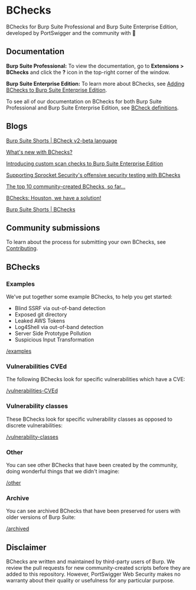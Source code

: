 # BChecks

BChecks for Burp Suite Professional and Burp Suite Enterprise Edition, developed by PortSwigger and the community with 🧡

## Documentation
**Burp Suite Professional:** To view the documentation, go to **Extensions > BChecks** and click the **?** icon in the top-right corner of the window. 

**Burp Suite Enterprise Edition:** To learn more about BChecks, see [Adding BChecks to Burp Suite Enterprise Edition](https://portswigger.net/burp/documentation/enterprise/user-guide/extensions/adding-extensions#adding-bchecks-to-burp-suite-enterprise-edition).

To see all of our documentation on BChecks for both Burp Suite Professional and Burp Suite Enterprise Edition, see [BCheck definitions](https://portswigger.net/burp/documentation/scanner/bchecks).

## Blogs

[Burp Suite Shorts | BCheck v2-beta language](https://youtu.be/lR04_eN4Uuo)

[What's new with BChecks?](https://portswigger.net/blog/whats-new-with-bchecks)

[Introducing custom scan checks to Burp Suite Enterprise Edition](https://portswigger.net/blog/introducing-custom-scan-checks-to-burp-suite-enterprise-edition)

[Supporting Sprocket Security's offensive security testing with BChecks](https://portswigger.net/blog/supporting-sprocket-securitys-offensive-security-testing-with-bchecks-from-burp-suite)

[The top 10 community-created BChecks, so far...](https://portswigger.net/blog/the-top-10-community-created-bchecks-so-far)

[BChecks: Houston, we have a solution!](https://portswigger.net/blog/bchecks-houston-we-have-a-solution)

[Burp Suite Shorts | BChecks](https://youtu.be/NaiQMJk4nus)

## Community submissions
To learn about the process for submitting your own BChecks, see [Contributing](https://github.com/PortSwigger/BChecks/blob/main/CONTRIBUTING.md).

## BChecks

### Examples
We've put together some example BChecks, to help you get started:
* Blind SSRF via out-of-band detection
* Exposed git directory
* Leaked AWS Tokens
* Log4Shell via out-of-band detection
* Server Side Prototype Pollution
* Suspicious Input Transformation

[/examples](/examples/)

### Vulnerabilities CVEd
The following BChecks look for specific vulnerabilities which have a CVE:

[/vulnerabilities-CVEd](/vulnerabilities-CVEd/)

### Vulnerability classes
These BChecks look for specific vulnerability classes as opposed to discrete vulnerabilities:

[/vulnerability-classes](/vulnerability-classes/)

### Other
You can see other BChecks that have been created by the community, doing wonderful things that we didn't imagine:

[/other](/other/)

### Archive
You can see archived BChecks that have been preserved for users with older versions of Burp Suite:

[/archived](/archived/)

## Disclaimer
BChecks are written and maintained by third-party users of Burp. We review the pull requests for new community-created scripts before they are added to this repository. However, PortSwigger Web Security makes no warranty about their quality or usefulness for any particular purpose.
